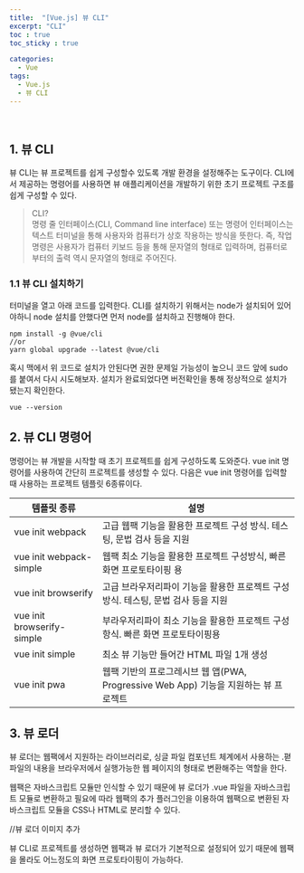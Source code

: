 ```yaml
---
title:  "[Vue.js] 뷰 CLI"
excerpt: "CLI"
toc : true
toc_sticky : true

categories:
  - Vue
tags: 
  - Vue.js
  - 뷰 CLI
---
```



<br/>

## 1. 뷰 CLI

뷰 CLI는 뷰 프로젝트를 쉽게 구성할수 있도록 개발 환경을 설정해주는 도구이다. CLI에서 제공하는 명령어를 사용하면 뷰 애플리케이션을 개발하기 위한 초기 프로젝트 구조를 쉽게 구성할 수 있다.

> CLI?<br/>
명령 줄 인터페이스(CLI, Command line interface) 또는 명령어 인터페이스는 텍스트 터미널을 통해 사용자와 컴퓨터가 상호 작용하는 방식을 뜻한다. 즉, 작업 명령은 사용자가 컴퓨터 키보드 등을 통해 문자열의 형태로 입력하며, 컴퓨터로부터의 출력 역시 문자열의 형태로 주어진다.


### 1.1 뷰 CLI 설치하기

터미널을 열고 아래 코드를 입력한다. CLI를 설치하기 위해서는 node가 설치되어 있어야하니 node 설치를 안했다면 먼저 node를 설치하고 진행해야 한다.

```
npm install -g @vue/cli
//or
yarn global upgrade --latest @vue/cli
```

혹시 맥에서 위 코드로 설치가 안된다면 권한 문제일 가능성이 높으니 코드 앞에 sudo 를 붙여서 다시 시도해보자.
설치가 완료되었다면 버전확인을 통해 정상적으로 설치가 됐는지 확인한다.

```
vue --version
```

## 2. 뷰 CLI 명령어

명령어는 뷰 개발을 시작할 때 초기 프로젝트를 쉽게 구성하도록 도와준다. vue init 명령어를 사용하여 간단히 프로젝트를 생성할 수 있다.
다음은 vue init 명령어를 입력할 때 사용하는 프로젝트 템플릿 6종류이다.

|템플릿 종류|설명|
|--------|---|
|vue init webpack|고급 웹팩 기능을 활용한 프로젝트 구성 방식. 테스팅, 문법 검사 등을 지원|
|vue init webpack-simple|웹팩 최소 기능을 활용한 프로젝트 구성방식, 빠른 화면 프로토타이핑 용|
|vue init browserify|고급 브라우저리파이 기능을 활용한 프로젝트 구성 방식. 테스팅, 문법 검사 등을 지원|
|vue init browserify-simple|부라우저리파이 최소 기능을 활용한 프로젝트 구성항식. 빠른 화면 프로토타이핑용|
|vue init simple|최소 뷰 기능만 들어간 HTML 파일 1개 생성|
|vue init pwa|웹팩 기반의 프로그레시브 웹 앱(PWA, Progressive Web App) 기능을 지원하는 뷰 프로젝트|



## 3. 뷰 로더

뷰 로더는 웹팩에서 지원하는 라이브러리로, 싱글 파일 컴포넌트 체계에서 사용하는 .펻 파일의 내용을 브라우저에서 실행가능한 웹 페이지의 형태로 변환해주는 역할을 한다.

웹팩은 자바스크립트 모듈만 인식할 수 있기 때문에 뷰 로더가 .vue 파일을 자바스크립트 모듈로 변환하고 필요에 따라 웹팩의 추가 플러그인을 이용하여 웹팩으로 변환된
자바스크립트 모듈을 CSS나 HTML로 분리할 수 있다.

//뷰 로더 이미지 추가

뷰 CLI로 프로젝트를 생성하면 웹팩과 뷰 로더가 기본적으로 설정되어 있기 때문에 웹팩을 몰라도 어느정도의 화면 프로토타이핑이 가능하다.




